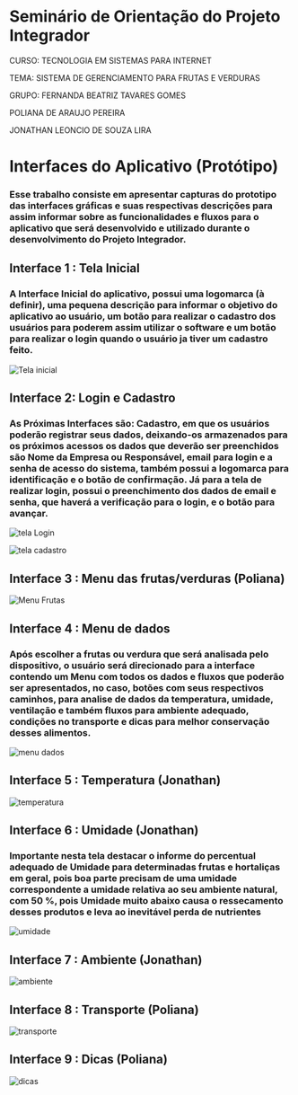 # Seminário de Orientação do Projeto Integrador
CURSO: TECNOLOGIA EM SISTEMAS PARA INTERNET

TEMA: SISTEMA DE GERENCIAMENTO PARA FRUTAS E VERDURAS

GRUPO: 
 FERNANDA BEATRIZ TAVARES GOMES

 POLIANA DE ARAUJO PEREIRA

 JONATHAN LEONCIO DE SOUZA LIRA
 
# Interfaces do Aplicativo (Protótipo)
### Esse trabalho consiste em apresentar capturas do prototipo das interfaces gráficas e suas respectivas descrições para assim informar sobre as funcionalidades e fluxos para o aplicativo que será desenvolvido e utilizado durante o desenvolvimento do Projeto Integrador.

## Interface 1 : Tela Inicial 
### A Interface Inicial do aplicativo, possui uma logomarca (à definir), uma pequena descrição para informar o objetivo do aplicativo ao usuário, um botão para realizar o cadastro dos usuários para poderem assim utilizar o software e um botão para realizar o login quando o usuário ja tiver um cadastro feito.

![Tela inicial](telaInicial.jpg)

## Interface 2: Login e Cadastro 
### As Próximas Interfaces são: Cadastro, em que os usuários poderão registrar seus dados, deixando-os armazenados para os próximos acessos os dados que deverão ser preenchidos são Nome da Empresa ou Responsável, email para login e a senha de acesso do sistema, também possui a logomarca para identificação e o botão de confirmação. Já para a tela de realizar login, possui o preenchimento dos dados de email e senha, que haverá a verificação para o login, e o botão para avançar.
![tela Login](login.jpg)

![tela cadastro](cadastro.jpg)

## Interface 3 : Menu das frutas/verduras (Poliana)

![Menu Frutas](menu.jpg)

## Interface 4 : Menu de dados 
### Após escolher a frutas ou verdura que será analisada pelo dispositivo, o usuário será direcionado para a interface contendo um Menu com todos os dados e fluxos que poderão ser apresentados, no caso, botões com seus respectivos caminhos, para analise de dados da temperatura, umidade, ventilação e também fluxos para ambiente adequado, condições no transporte e dicas para melhor conservação desses alimentos.

![menu dados](dados.jpg)

## Interface 5 : Temperatura (Jonathan)

![temperatura](temperatura.jpg)

## Interface 6 : Umidade (Jonathan)
### Importante nesta tela destacar o informe do percentual adequado de Umidade para determinadas frutas e hortaliças em geral, pois boa parte precisam de uma umidade correspondente a umidade relativa ao seu ambiente natural, com 50 %, pois Umidade muito abaixo causa o ressecamento desses produtos e leva ao inevitável perda de nutrientes
![umidade](umidade.jpg)

## Interface 7 : Ambiente (Jonathan)

![ambiente](ambient.jpg)

## Interface 8 : Transporte (Poliana)

![transporte](transporte.jpg)

## Interface 9 : Dicas (Poliana)

![dicas](dicas.jpg)







